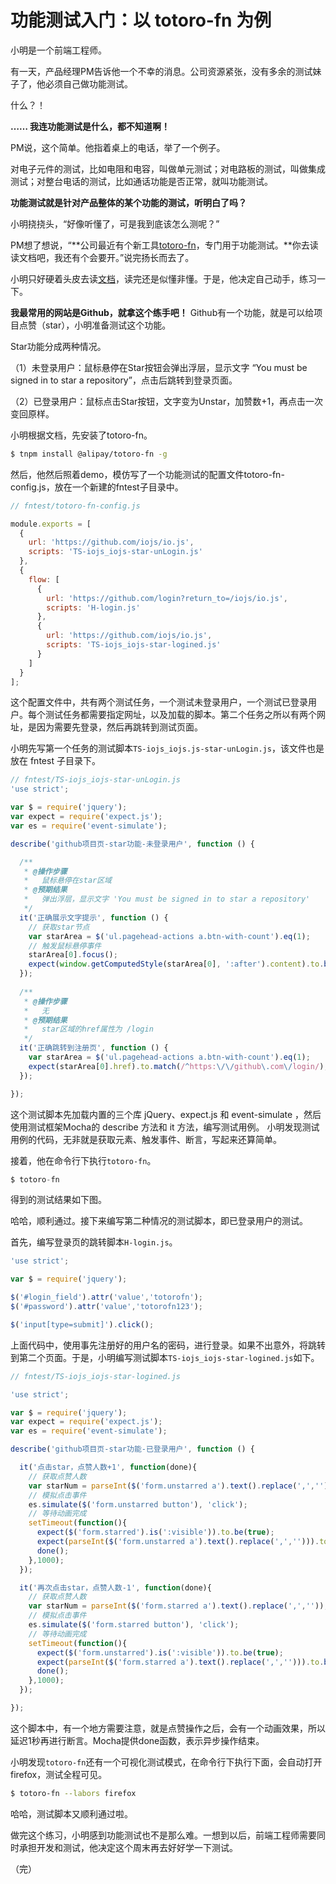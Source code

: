 # 功能测试入门：以 totoro-fn 为例

小明是一个前端工程师。

有一天，产品经理PM告诉他一个不幸的消息。公司资源紧张，没有多余的测试妹子了，他必须自己做功能测试。

什么？！

**…… 我连功能测试是什么，都不知道啊！**

PM说，这个简单。他指着桌上的电话，举了一个例子。

对电子元件的测试，比如电阻和电容，叫做单元测试；对电路板的测试，叫做集成测试；对整台电话的测试，比如通话功能是否正常，就叫功能测试。

**功能测试就是针对产品整体的某个功能的测试，听明白了吗？**

小明挠挠头，“好像听懂了，可是我到底该怎么测呢？”

PM想了想说，“**公司最近有个新工具[totoro-fn](http://gitlab.alipay-inc.com/totorojs/totoro-fn)，专门用于功能测试。**你去读读文档吧，我还有个会要开。”说完扬长而去了。

小明只好硬着头皮去读[文档](http://gitlab.alipay-inc.com/totorojs/totoro-fn/blob/master/docs/tutorial/get-started.md)，读完还是似懂非懂。于是，他决定自己动手，练习一下。

**我最常用的网站是Github，就拿这个练手吧！** Github有一个功能，就是可以给项目点赞（star），小明准备测试这个功能。

Star功能分成两种情况。

（1）未登录用户：鼠标悬停在Star按钮会弹出浮层，显示文字 “You must be signed in to star a repository”，点击后跳转到登录页面。

（2）已登录用户：鼠标点击Star按钮，文字变为Unstar，加赞数+1，再点击一次变回原样。

小明根据文档，先安装了totoro-fn。

```bash
$ tnpm install @alipay/totoro-fn -g
```

然后，他然后照着demo，模仿写了一个功能测试的配置文件totoro-fn-config.js，放在一个新建的fntest子目录中。

```js
// fntest/totoro-fn-config.js 

module.exports = [
  {
    url: 'https://github.com/iojs/io.js',
    scripts: 'TS-iojs_iojs-star-unLogin.js'
  },
  {
    flow: [
      {
        url: 'https://github.com/login?return_to=/iojs/io.js',
        scripts: 'H-login.js'
      },
      {
        url: 'https://github.com/iojs/io.js',
        scripts: 'TS-iojs_iojs-star-logined.js'
      }
    ]
  }
];
```

这个配置文件中，共有两个测试任务，一个测试未登录用户，一个测试已登录用户。每个测试任务都需要指定网址，以及加载的脚本。第二个任务之所以有两个网址，是因为需要先登录，然后再跳转到测试页面。

小明先写第一个任务的测试脚本`TS-iojs_iojs.js-star-unLogin.js`，该文件也是放在 fntest 子目录下。

```js
// fntest/TS-iojs_iojs-star-unLogin.js 
'use strict';

var $ = require('jquery');
var expect = require('expect.js');
var es = require('event-simulate');

describe('github项目页-star功能-未登录用户', function () {

  /**
   * @操作步骤
   *   鼠标悬停在star区域
   * @预期结果
   *   弹出浮层，显示文字 'You must be signed in to star a repository'
   */
  it('正确展示文字提示', function () {
    // 获取star节点
    var starArea = $('ul.pagehead-actions a.btn-with-count').eq(1);
    // 触发鼠标悬停事件
    starArea[0].focus();
    expect(window.getComputedStyle(starArea[0], ':after').content).to.be('\'You must be signed in to star a repository\'');
  });
  
  /**
   * @操作步骤
   *   无
   * @预期结果
   *   star区域的href属性为 /login
   */
  it('正确跳转到注册页', function () {
    var starArea = $('ul.pagehead-actions a.btn-with-count').eq(1);
    expect(starArea[0].href).to.match(/^https:\/\/github\.com\/login/);
  });

});
```

这个测试脚本先加载内置的三个库 jQuery、expect.js 和 event-simulate ，然后使用测试框架Mocha的 describe 方法和 it 方法，编写测试用例。 小明发现测试用例的代码，无非就是获取元素、触发事件、断言，写起来还算简单。

接着，他在命令行下执行`totoro-fn`。

```js
$ totoro-fn
```

得到的测试结果如下图。

哈哈，顺利通过。接下来编写第二种情况的测试脚本，即已登录用户的测试。

首先，编写登录页的跳转脚本`H-login.js`。

```js
'use strict';

var $ = require('jquery');

$('#login_field').attr('value','totorofn');
$('#password').attr('value','totorofn123');

$('input[type=submit]').click();
```

上面代码中，使用事先注册好的用户名的密码，进行登录。如果不出意外，将跳转到第二个页面。于是，小明编写测试脚本`TS-iojs_iojs-star-logined.js`如下。

```js
// fntest/TS-iojs_iojs-star-logined.js

'use strict';

var $ = require('jquery');
var expect = require('expect.js');
var es = require('event-simulate');

describe('github项目页-star功能-已登录用户', function () {

  it('点击star，点赞人数+1', function(done){
    // 获取点赞人数
    var starNum = parseInt($('form.unstarred a').text().replace(',',''));
    // 模拟点击事件
    es.simulate($('form.unstarred button'), 'click');
    // 等待动画完成
    setTimeout(function(){
      expect($('form.starred').is(':visible')).to.be(true);
      expect(parseInt($('form.unstarred a').text().replace(',',''))).to.be(starNum+1);
      done();
    },1000);
  });

  it('再次点击star，点赞人数-1', function(done){
    // 获取点赞人数
    var starNum = parseInt($('form.starred a').text().replace(',',''));
    // 模拟点击事件
    es.simulate($('form.starred button'), 'click');
    // 等待动画完成
    setTimeout(function(){
      expect($('form.unstarred').is(':visible')).to.be(true);
      expect(parseInt($('form.starred a').text().replace(',',''))).to.be(starNum-1);
      done();
    },1000);
  });

});
```

这个脚本中，有一个地方需要注意，就是点赞操作之后，会有一个动画效果，所以延迟1秒再进行断言。Mocha提供done函数，表示异步操作结束。

小明发现`totoro-fn`还有一个可视化测试模式，在命令行下执行下面，会自动打开firefox，测试全程可见。

```bash
$ totoro-fn --labors firefox
```

哈哈，测试脚本又顺利通过啦。

做完这个练习，小明感到功能测试也不是那么难。一想到以后，前端工程师需要同时承担开发和测试，他决定这个周末再去好好学一下测试。

（完）



